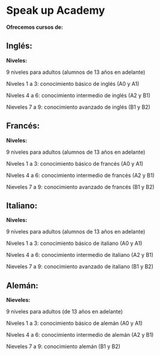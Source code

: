 # Speak up Academy

**Ofrecemos cursos de:** 

## Inglés: 

**Niveles:** 

9 niveles para adultos (alumnos de 13 años en adelante) 

Niveles 1 a 3: conocimiento básico de inglés (A0 y A1)

Niveles 4 a 6: conocimiento intermedio de inglés (A2 y B1)

Nieveles 7 a 9: conocimiento avanzado de inglés (B1 y B2) 

## Francés: 

**Niveles:** 

9 niveles para adultos (alumnos de 13 años en adelante) 

Niveles 1 a 3: conocimiento básico de francés (A0 y A1)

Niveles 4 a 6: conocimiento intermedio de francés (A2 y B1)

Nieveles 7 a 9: conocimiento avanzado de francés (B1 y B2) 

## Italiano: 

**Niveles:** 

9 niveles para adultos (alumnos de 13 años en adelante)

Niveles 1 a 3: conocimiento básico de italiano (A0 y A1)

Niveles 4 a 6: conocimiento intermedio de italiano (A2 y B1)

Nieveles 7 a 9: conocimiento avanzado de italiano (B1 y B2) 

## Alemán:

**Nieveles:**  

9 niveles para adultos (de 13 años en adelante) 

Niveles 1 a 3: conocimiento básico de alemán (A0 y A1)

Niveles 4 a 6: conocimiento intermedio de alemán (A2 y B1)

Nieveles 7 a 9: conocimiento alemán (B1 y B2) 
